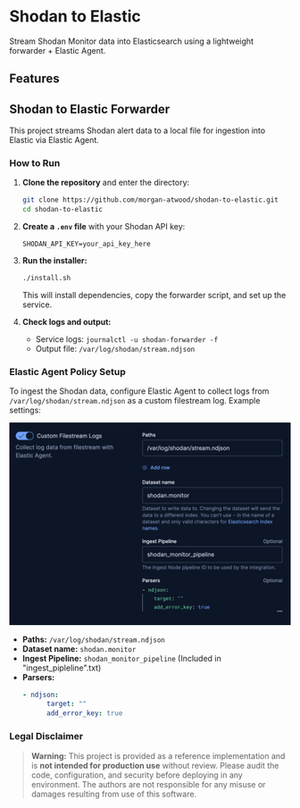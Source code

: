# Shodan to Elastic

Stream Shodan Monitor data into Elasticsearch using a lightweight forwarder + Elastic Agent.

## Features

## Shodan to Elastic Forwarder

This project streams Shodan alert data to a local file for ingestion into Elastic via Elastic Agent.

### How to Run

1. **Clone the repository** and enter the directory:
	```bash
	git clone https://github.com/morgan-atwood/shodan-to-elastic.git
	cd shodan-to-elastic
	```

2. **Create a `.env` file** with your Shodan API key:
	```env
	SHODAN_API_KEY=your_api_key_here
	```

3. **Run the installer:**
	```bash
	./install.sh
	```
	This will install dependencies, copy the forwarder script, and set up the service.

4. **Check logs and output:**
	- Service logs: `journalctl -u shodan-forwarder -f`
	- Output file: `/var/log/shodan/stream.ndjson`

### Elastic Agent Policy Setup

To ingest the Shodan data, configure Elastic Agent to collect logs from `/var/log/shodan/stream.ndjson` as a custom filestream log. Example settings:

![Integration Settings](intergration_settings.png)

- **Paths:** `/var/log/shodan/stream.ndjson`
- **Dataset name:** `shodan.monitor`
- **Ingest Pipeline:** `shodan_monitor_pipeline` (Included in "ingest_pipleline".txt)
- **Parsers:**
  ```yaml
  - ndjson:
		target: ""
		add_error_key: true
  ```

### Legal Disclaimer

> **Warning:** This project is provided as a reference implementation and is **not intended for production use** without review. Please audit the code, configuration, and security before deploying in any environment. The authors are not responsible for any misuse or damages resulting from use of this software.


